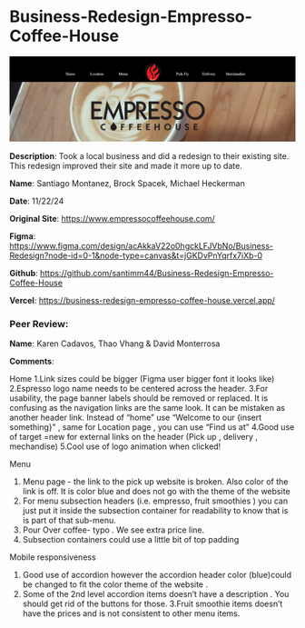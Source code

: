 # Business-Redesign-Empresso-Coffee-House

![Design preview for the Business-Redesign-Empresso-Coffee-House](./assets/empressoReadmeimg.png)

**Description**: Took a local business and did a redesign to their existing site. This redesign improved their site and made it more up to date.

**Name**: Santiago Montanez, Brock Spacek, Michael Heckerman

**Date**: 11/22/24

**Original Site**: https://www.empressocoffeehouse.com/

**Figma**: https://www.figma.com/design/acAkkaV22o0hgckLFJVbNo/Business-Redesign?node-id=0-1&node-type=canvas&t=jGKDvPnYqrfx7iXb-0

**Github**: https://github.com/santimm44/Business-Redesign-Empresso-Coffee-House

**Vercel**: https://business-redesign-empresso-coffee-house.vercel.app/

### Peer Review:
**Name**: Karen Cadavos, Thao Vhang & David Monterrosa

**Comments**: 

Home
1.Link sizes could be bigger (Figma user bigger font it looks like)
2.Espresso logo name needs to be centered across the header.
3.For usability, the page  banner labels should be removed or replaced. It is confusing as the navigation links are the same look. It can be mistaken as another header link. Instead of “home” use “Welcome to our {insert something}” , same for Location page , you can use “Find us at”
4.Good use of target =new for external links on the header (Pick up , delivery , mechandise)
5.Cool use of logo animation when clicked!

Menu	
1. Menu page - the link to the pick up website is broken.  Also color of the link is off. It is color blue and does not go with the theme of the website
2. For menu subsection headers (i.e. empresso, fruit smoothies ) you can just put it inside the subsection container for readability to know that is is part of that sub-menu.
3. Pour Over coffee- typo . We see extra price line.
4. Subsection containers could use a little bit of top padding


Mobile responsiveness

1. Good use of accordion however the accordion header color (blue)could be changed to fit the color theme of the website .
2. Some of the 2nd level accordion items doesn’t have a description . You should get rid of the buttons for those. 
3.Fruit smoothie items doesn’t have the prices and is not consistent to other menu items.

